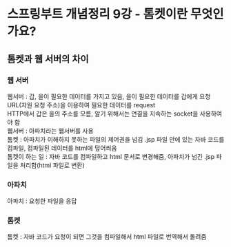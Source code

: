 # 스프링부트 개념정리 9강 - 톰켓이란 무엇인가요?
## 톰켓과 웹 서버의 차이
### 웹 서버
웹서버 : 갑, 을이 필요한 데이터를 가지고 있음, 을이 필요한 데이터를 갑에게 요청  
URL(자원 요청 주소)을 이용하여 필요한 데이터를 request  
HTTP에서 갑은 을의 주소를 모름, 알기 위해서는 연결을 지속하는 socket을 사용하여야 함  
웹서버 : 아파치라는 웹서버를 사용  
톰켓 : 아파치가 이해하지 못하는 파일의 제어권을 넘김 .jsp 파일 안에 있는 자바 코드를 컴파일, 컴파일된 데이터를 html에 덮어씌움  
톰켓이 하는 일 : 자바 코드를 컴파일하고 html 문서로 변경해줌, 아파치가 넘긴 .jsp 파일을 처리함(html 파일로 변환) 
### 아파치
아파치 : 요청한 파일을 응답  
### 톰켓
톰켓 : 자바 코드가 요청이 되면 그것을 컴파일해서 html 파일로 번역해서 돌려줌  
